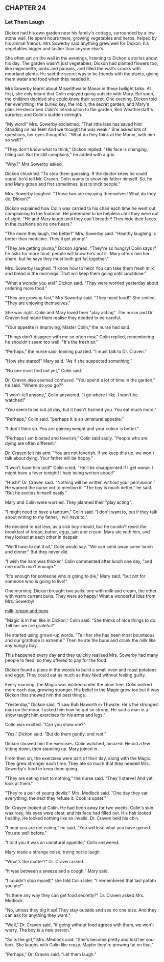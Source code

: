 ## CHAPTER 24
### Let Them Laugh
Dickon had his own garden near his family's cottage, surrounded by a low stone wall. He spent hours there, growing vegetables and herbs, helped by his animal friends. Mrs Sowerby said anything grew well for Dickon, his vegetables bigger and tastier than anyone else's.

She often sat on the wall in the evenings, listening to Dickon's stories about his day. The garden wasn't just vegetables; Dickon had planted flowers too, like mignonette, pinks and pansies, and filled the wall's cracks with moorland plants. He said the secret was to be friends with the plants, giving them water and food when they needed it.

Mrs Sowerby learnt about Misselthwaite Manor in these twilight talks. At first, she only heard that Colin enjoyed going outside with Mary. But soon, the children decided she could know their secret. One evening, Dickon told her everything: the buried key, the robin, the secret garden, and Mary's plan. He described Colin's introduction to the garden, Ben Weatherstaff's surprise, and Colin's sudden strength.

"My word!" Mrs. Sowerby exclaimed. "That little lass has saved him! Standing on his feet! And we thought he was weak." She asked lots of questions, her eyes thoughtful. "What do they think at the Manor, with him so well?"

"They don't know what to think," Dickon replied. "His face is changing, filling out. But he still complains," he added with a grin.

"Why?" Mrs Sowerby asked.

Dickon chuckled. "To stop them guessing. If the doctor knew he could stand, he'd tell Mr. Craven. Colin wants to show his father himself. So, he and Mary groan and fret sometimes, just to trick people."

Mrs. Sowerby laughed. "Those two are enjoying themselves! What do they do, Dickon?"

Dickon explained how Colin was carried to his chair each time he went out, complaining to the footman. He pretended to be helpless until they were out of sight. "He and Mary laugh until they can't breathe! They hide their faces in the cushions so no one hears."

"The more they laugh, the better!" Mrs. Sowerby said. "Healthy laughing is better than medicine. They'll get plump!"

"They are getting plump," Dickon agreed. "They're so hungry! Colin says if he asks for more food, people will know he's not ill. Mary offers him her share, but he says they must both get fat together."

Mrs. Sowerby laughed. "I know how to help! You can take them fresh milk and bread in the mornings. That will keep them going until lunchtime."

"What a wonder you are!" Dickon said. "They were worried yesterday about ordering more food."

"They are growing fast," Mrs Sowerby said. "They need food!" She smiled. "They are enjoying themselves."

She was right. Colin and Mary loved their "play acting". The nurse and Dr. Craven had made them realise they needed to be careful.

"Your appetite is improving, Master Colin," the nurse had said.

"Things don't disagree with me so often now," Colin replied, remembering he shouldn't seem too well. "It's the fresh air."

"Perhaps," the nurse said, looking puzzled. "I must talk to Dr. Craven."

"How she stared!" Mary said. "As if she suspected something."

"No one must find out yet," Colin said.

Dr. Craven also seemed confused. "You spend a lot of time in the garden," he said. "Where do you go?"

"I won't tell anyone," Colin answered. "I go where I like. I won't be watched!"

"You seem to be out all day, but it hasn't harmed you. You eat much more."

"Perhaps," Colin said, "perhaps it is an unnatural appetite."

"I don't think so. You are gaining weight and your colour is better."

"Perhaps I am bloated and feverish," Colin said sadly. "People who are dying are often different."

Dr. Craven felt his arm. "You are not feverish. If we keep this up, we won't talk about dying. Your father will be happy."

"I won't have him told!" Colin cried. "He'll be disappointed if I get worse. I might have a fever tonight! I hate being written about!"

"Hush!" Dr. Craven said. "Nothing will be written without your permission." He warned the nurse not to mention it. "The boy is much better," he said. "But he excites himself easily."

Mary and Colin were worried. They planned their "play acting".

"I might need to have a tantrum," Colin said. "I don't want to, but if they talk about writing to my father, I will have to."

He decided to eat less, as a sick boy should, but he couldn't resist the breakfast of bread, butter, eggs, jam and cream. Mary ate with him, and they looked at each other in despair.

"We'll have to eat it all," Colin would say. "We can send away some lunch and dinner." But they never did.

"I wish the ham was thicker," Colin commented after lunch one day, "and one muffin isn't enough." 

"It's enough for someone who is going to die," Mary said, "but not for someone who is going to live!"

One morning, Dickon brought two pails: one with milk and cream, the other with warm currant buns. They were so happy! What a wonderful idea from Mrs. Sowerby!

[milk, cream and buns](chapter_24.jpeg)

"Magic is in her, like in Dickon," Colin said. "She thinks of nice things to do. Tell her we are grateful!"

He started using grown-up words. "Tell her she has been most bounteous and our gratitude is extreme." Then he ate the buns and drank the milk like any hungry boy.

This happened every day and they quickly realised Mrs. Sowerby had many people to feed, so they offered to pay for the food.

Dickon found a place in the woods to build a small oven and roast potatoes and eggs. They could eat as much as they liked without feeling guilty.

Every morning, the Magic was worked under the plum tree. Colin walked more each day, growing stronger. His belief in the Magic grew too but it was Dickon that showed him the best things.

"Yesterday," Dickon said, "I saw Bob Haworth in Thwaite. He's the strongest man on the moor. I asked him how he got so strong. He said a man in a show taught him exercises for his arms and legs."

Colin was excited. "Can you show me?"

"Yes," Dickon said. "But do them gently, and rest."

Dickon showed him the exercises. Colin watched, amazed. He did a few sitting down, then standing up. Mary joined in.

From then on, the exercises were part of their day, along with the Magic. They grew stronger each time. They ate so much that they needed Mrs. Sowerby's food to keep them going.

"They are eating next to nothing," the nurse said. "They'll starve! And yet, look at them."

"They're a pair of young devils!" Mrs. Medlock said. "One day they eat everything, the next they refuse it. Cook is upset."

Dr. Craven looked at Colin. He had been away for two weeks. Colin's skin was rosy, his eyes were clear, and his face had filled out. His hair looked healthy. He looked nothing like an invalid. Dr. Craven held his chin.

"I hear you are not eating," he said. "You will lose what you have gained. You ate well before."

"I told you it was an unnatural appetite," Colin answered.

Mary made a strange noise, trying not to laugh.

"What's the matter?" Dr. Craven asked.

"It was between a sneeze and a cough," Mary said.

"I couldn't stop myself," she told Colin later. "I remembered that last potato you ate!"

"Is there any way they can get food secretly?" Dr. Craven asked Mrs. Medlock.

"No, unless they dig it up! They stay outside and see no one else. And they can ask for anything they want."

"Well," Dr. Craven said, "if going without food agrees with them, we won't worry. The boy is a new person."

"So is the girl," Mrs. Medlock said. "She's become pretty and lost her sour look. She laughs with Colin like crazy. Maybe they're growing fat on that."

"Perhaps," Dr. Craven said. "Let them laugh."